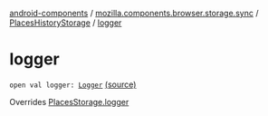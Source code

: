 [android-components](../../index.md) / [mozilla.components.browser.storage.sync](../index.md) / [PlacesHistoryStorage](index.md) / [logger](./logger.md)

# logger

`open val logger: `[`Logger`](../../mozilla.components.support.base.log.logger/-logger/index.md) [(source)](https://github.com/mozilla-mobile/android-components/blob/master/components/browser/storage-sync/src/main/java/mozilla/components/browser/storage/sync/PlacesHistoryStorage.kt#L36)

Overrides [PlacesStorage.logger](../-places-storage/logger.md)

